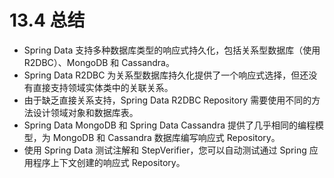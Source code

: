 # 13.4 总结

* Spring Data 支持多种数据库类型的响应式持久化，包括关系型数据库（使用 R2DBC）、MongoDB 和 Cassandra。
* Spring Data R2DBC 为关系型数据库持久化提供了一个响应式选择，但还没有直接支持领域实体类中的关联关系。
* 由于缺乏直接关系支持，Spring Data R2DBC Repository 需要使用不同的方法设计领域对象和数据库表。
* Spring Data MongoDB 和 Spring Data Cassandra 提供了几乎相同的编程模型，为 MongoDB 和 Cassandra 数据库编写响应式 Repository。
* 使用 Spring Data 测试注解和 StepVerifier，您可以自动测试通过 Spring 应用程序上下文创建的响应式 Repository。